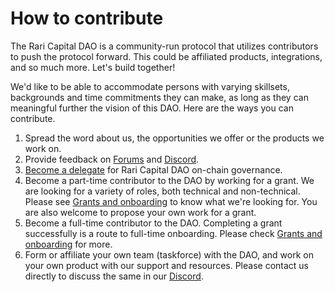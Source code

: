 # How to contribute

The Rari Capital DAO is a community-run protocol that utilizes contributors to push the protocol forward. This could be affiliated products, integrations, and so much more. Let's build together!

We'd like to be able to accommodate persons with varying skillsets, backgrounds and time commitments they can make, as long as they can meaningful further the vision of this DAO. Here are the ways you can contribute.

1. Spread the word about us, the opportunities we offer or the products we work on.
2. Provide feedback on [Forums](https://forums.rari.capital/) and [Discord](<[http://discord.gg/HzUMPuT](https://t.co/qzB4DRMUcM?amp=1)>).
3. [Become a delegate](https://medium.com/tally-blog/rari-capital-is-live-on-tally-c6f22d2c92c) for Rari Capital DAO on-chain governance.
4. Become a part-time contributor to the DAO by working for a grant. We are looking for a variety of roles, both technical and non-technical. Please see [Grants and onboarding](https://info.rari.capital/grants/) to know what we're looking for. You are also welcome to propose your own work for a grant.
5. Become a full-time contributor to the DAO. Completing a grant successfully is a route to full-time onboarding. Please check [Grants and onboarding](https://info.rari.capital/grants/) for more.
6. Form or affiliate your own team (taskforce) with the DAO, and work on your own product with our support and resources. Please contact us directly to discuss the same in our [Discord](https://discord.com/invite/qzB4DRMUcM).
